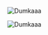 <!--
**Dumkaaa/dumkaaa** is a ✨ _special_ ✨ repository because its `README.md` (this file) appears on your GitHub profile.

Here are some ideas to get you started:

- 🔭 I’m currently working on ...
- 🌱 I’m currently learning ...
- 👯 I’m looking to collaborate on ...
- 🤔 I’m looking for help with ...
- 💬 Ask me about ...
- 📫 How to reach me: ...
- 😄 Pronouns: ...
- ⚡ Fun fact: ...
-->

<p align="center"> <img src="https://github-readme-stats.vercel.app/api?username=Dumkaaa&show_icons=true&count_private=true" alt="Dumkaaa" />
<p align="center"> <img src="https://github-readme-stats.vercel.app/api/top-langs/?username=Dumkaaa&layout=compact" alt="Dumkaaa" />
